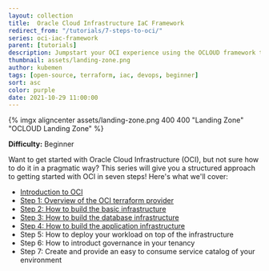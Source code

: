```yaml
---
layout: collection
title:  Oracle Cloud Infrastructure IaC Framework
redirect_from: "/tutorials/7-steps-to-oci/"
series: oci-iac-framework
parent: [tutorials]
description: Jumpstart your OCI experience using the OCLOUD framework to build your einvironment in 7 steps
thumbnail: assets/landing-zone.png
author: kubemen
tags: [open-source, terraform, iac, devops, beginner]
sort: asc
color: purple
date: 2021-10-29 11:00:00
---
```


{% imgx aligncenter assets/landing-zone.png 400 400 "Landing Zone" "OCLOUD Landing Zone" %}


**Difficulty:** Beginner

Want to get started with Oracle Cloud Infrastructure (OCI), but not sure how to do it in a pragmatic way? This series will give you a structured approach to getting started with OCI in seven steps! Here's what we'll cover:

*  [Introduction to OCI](getting-started-with-oci-intro)
*  [Step 1: Overview of the OCI terraform provider](getting-started-with-oci-step-1-provider)
*  [Step 2: How to build the basic infrastructure](getting-started-with-oci-step-2-base)
*  [Step 3:  How to build the database infrastructure](getting-started-with-oci-step-3-database-infrastructure)
*  [Step 4:  How to build the application infrastructure](getting-started-with-oci-step-5-workload-deployment)
*  Step 5:  How to deploy your workload on top of the infrastructure
*  Step 6:  How to introduct governance in your tenancy
*  Step 7:  Create and provide an easy to consume service catalog of your environment

